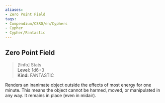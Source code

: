```yaml
---
aliases:
- Zero Point Field
tags:
- Compendium/CSRD/en/Cyphers
- Cypher
- Cypher/Fantastic
---
```


  
## Zero Point Field  
>[!info] Stats  
> **Level:** 1d6+3  
> **Kind:** FANTASTIC
  
Renders an inanimate object outside the effects of most energy for one minute. This means the object cannot be harmed, moved, or manipulated in any way. It remains in place (even in midair).